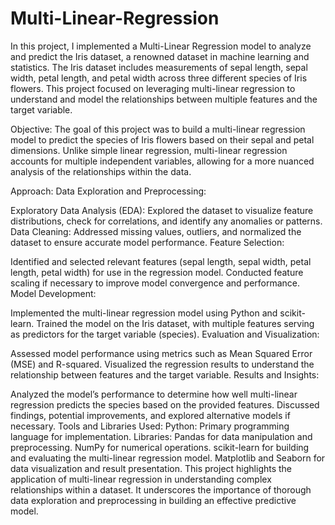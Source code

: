 # Multi-Linear-Regression
In this project, I implemented a Multi-Linear Regression model to analyze and predict the Iris dataset, a renowned dataset in machine learning and statistics. The Iris dataset includes measurements of sepal length, sepal width, petal length, and petal width across three different species of Iris flowers. This project focused on leveraging multi-linear regression to understand and model the relationships between multiple features and the target variable.

Objective:
The goal of this project was to build a multi-linear regression model to predict the species of Iris flowers based on their sepal and petal dimensions. Unlike simple linear regression, multi-linear regression accounts for multiple independent variables, allowing for a more nuanced analysis of the relationships within the data.

Approach:
Data Exploration and Preprocessing:

Exploratory Data Analysis (EDA): Explored the dataset to visualize feature distributions, check for correlations, and identify any anomalies or patterns.
Data Cleaning: Addressed missing values, outliers, and normalized the dataset to ensure accurate model performance.
Feature Selection:

Identified and selected relevant features (sepal length, sepal width, petal length, petal width) for use in the regression model.
Conducted feature scaling if necessary to improve model convergence and performance.
Model Development:

Implemented the multi-linear regression model using Python and scikit-learn.
Trained the model on the Iris dataset, with multiple features serving as predictors for the target variable (species).
Evaluation and Visualization:

Assessed model performance using metrics such as Mean Squared Error (MSE) and R-squared.
Visualized the regression results to understand the relationship between features and the target variable.
Results and Insights:

Analyzed the model’s performance to determine how well multi-linear regression predicts the species based on the provided features.
Discussed findings, potential improvements, and explored alternative models if necessary.
Tools and Libraries Used:
Python: Primary programming language for implementation.
Libraries:
Pandas for data manipulation and preprocessing.
NumPy for numerical operations.
scikit-learn for building and evaluating the multi-linear regression model.
Matplotlib and Seaborn for data visualization and result presentation.
This project highlights the application of multi-linear regression in understanding complex relationships within a dataset. It underscores the importance of thorough data exploration and preprocessing in building an effective predictive model.
